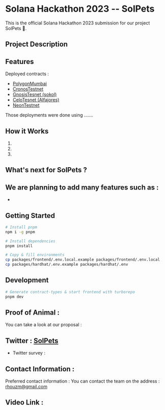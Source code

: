 
# Solana Hackathon 2023 -- SolPets 

This is the official Solana Hackathon 2023 submission for our project SolPets 🌈. 

## Project Description 



## Features 


Deployed contracts : 

- [PolygonMumbai](https://mumbai.polygonscan.com/) 
- [CronosTestnet](https://cronos.org/docs/getting-started/cronos-testnet.html) 
- [GnosisTesnet (sokol)](https://blockscout.com/xdai/testnet) 
- [CeloTesnet (Alfajores)](https://alfajores-blockscout.celo-testnet.org/) 
- [NeonTestnet](https://neon-labs.org/)

Those deployments were done using .......

## How it Works

1. 
2. 
3.  


## What's next for SolPets ?  

We are planning to add many features such as : 
- 
- 


## Getting Started

```bash
# Install pnpm
npm i -g pnpm

# Install dependencies
pnpm install

# Copy & fill environments
cp packages/frontend/.env.local.example packages/frontend/.env.local
cp packages/hardhat/.env.example packages/hardhat/.env
```


## Development

```bash
# Generate contract-types & start frontend with turborepo
pnpm dev
```


## Proof of Animal : 

You can take a look at our proposal : 


## Twitter :  [SolPets](https://twitter.com/) 

- Twitter survey : 


## Contact Information :

Preferred contact information : You can contact the team on the address : rhouzm@gmail.com 

## Video Link : 








